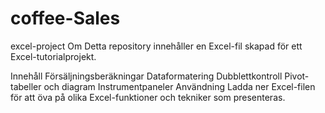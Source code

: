 # coffee-Sales
excel-project
Om
Detta repository innehåller en Excel-fil skapad för ett Excel-tutorialprojekt.

Innehåll
Försäljningsberäkningar
Dataformatering
Dubblettkontroll
Pivot-tabeller och diagram
Instrumentpaneler
Användning
Ladda ner Excel-filen för att öva på olika Excel-funktioner och tekniker som presenteras.

